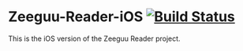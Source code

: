 # Zeeguu-Reader-iOS [![Build Status](https://travis-ci.org/JorritO/Zeeguu-Reader-iOS.svg?branch=master)](https://travis-ci.org/JorritO/Zeeguu-Reader-iOS)
This is the iOS version of the Zeeguu Reader project.
